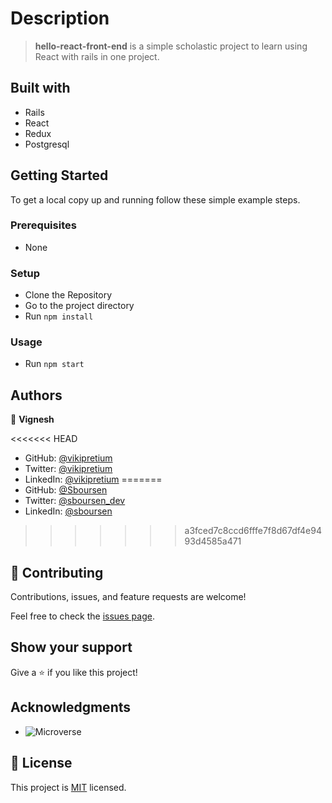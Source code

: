 # Description

> **hello-react-front-end** is a simple scholastic project to learn using React with rails in one project.

## Built with

- Rails
- React
- Redux
- Postgresql

## Getting Started

To get a local copy up and running follow these simple example steps.

### Prerequisites

- None

### Setup

- Clone the Repository
- Go to the project directory
- Run `npm install`


### Usage

- Run `npm start`

## Authors

👤 **Vignesh**

<<<<<<< HEAD
- GitHub: [@vikipretium](https://github.com/vikipretium)
- Twitter: [@vikipretium](https://twitter.com/vikipretium)
- LinkedIn: [@vikipretium](https://linkedin.com/in/vikipretium)
=======
- GitHub: [@Sboursen](https://github.com/vikipretium)
- Twitter: [@sboursen_dev](https://twitter.com/vikipretium)
- LinkedIn: [@sboursen](https://linkedin.com/in/vikipretium)
>>>>>>> a3fced7c8ccd6fffe7f8d67df4e9493d4585a471

## 🤝 Contributing

Contributions, issues, and feature requests are welcome!

Feel free to check the [issues page](../../issues/).

## Show your support

Give a ⭐️ if you like this project!

## Acknowledgments

- ![Microverse](https://img.shields.io/badge/Microverse-blueviolet)

## 📝 License

This project is [MIT](./LICENSE) licensed.
